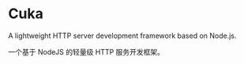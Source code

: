 # Cuka

A lightweight HTTP server development framework based on Node.js.

一个基于 NodeJS 的轻量级 HTTP 服务开发框架。
